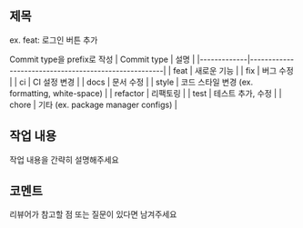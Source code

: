 ## 제목

ex. feat: 로그인 버튼 추가

Commit type을 prefix로 작성
| Commit type | 설명                                                 |
|-------------|------------------------------------------------------|
| feat        | 새로운 기능                                          |
| fix         | 버그 수정                                            |
| ci          | CI 설정 변경                                         |
| docs        | 문서 수정                                            |
| style       | 코드 스타일 변경 (ex. formatting, white-space)        |
| refactor    | 리팩토링                                             |
| test        | 테스트 추가, 수정                                     |
| chore       | 기타 (ex. package manager configs)                   |

## 작업 내용

작업 내용을 간략히 설명해주세요

## 코멘트

리뷰어가 참고할 점 또는 질문이 있다면 남겨주세요